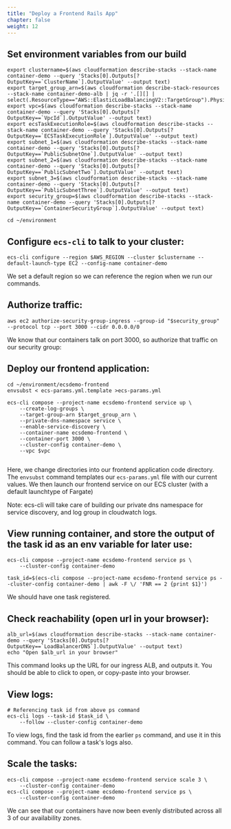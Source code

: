```yaml
---
title: "Deploy a Frontend Rails App"
chapter: false
weight: 12
---
```


## Set environment variables from our build
```
export clustername=$(aws cloudformation describe-stacks --stack-name container-demo --query 'Stacks[0].Outputs[?OutputKey==`ClusterName`].OutputValue' --output text)
export target_group_arn=$(aws cloudformation describe-stack-resources --stack-name container-demo-alb | jq -r '.[][] | select(.ResourceType=="AWS::ElasticLoadBalancingV2::TargetGroup").PhysicalResourceId')
export vpc=$(aws cloudformation describe-stacks --stack-name container-demo --query 'Stacks[0].Outputs[?OutputKey==`VpcId`].OutputValue' --output text)
export ecsTaskExecutionRole=$(aws cloudformation describe-stacks --stack-name container-demo --query 'Stacks[0].Outputs[?OutputKey==`ECSTaskExecutionRole`].OutputValue' --output text)
export subnet_1=$(aws cloudformation describe-stacks --stack-name container-demo --query 'Stacks[0].Outputs[?OutputKey==`PublicSubnetOne`].OutputValue' --output text)
export subnet_2=$(aws cloudformation describe-stacks --stack-name container-demo --query 'Stacks[0].Outputs[?OutputKey==`PublicSubnetTwo`].OutputValue' --output text)
export subnet_3=$(aws cloudformation describe-stacks --stack-name container-demo --query 'Stacks[0].Outputs[?OutputKey==`PublicSubnetThree`].OutputValue' --output text)
export security_group=$(aws cloudformation describe-stacks --stack-name container-demo --query 'Stacks[0].Outputs[?OutputKey==`ContainerSecurityGroup`].OutputValue' --output text)

cd ~/environment
```

## Configure `ecs-cli` to talk to your cluster:
```
ecs-cli configure --region $AWS_REGION --cluster $clustername --default-launch-type EC2 --config-name container-demo
```
We set a default region so we can reference the region when we run our commands.

## Authorize traffic:
```
aws ec2 authorize-security-group-ingress --group-id "$security_group" --protocol tcp --port 3000 --cidr 0.0.0.0/0
```
We know that our containers talk on port 3000, so authorize that traffic on our security group:

## Deploy our frontend application:
```
cd ~/environment/ecsdemo-frontend
envsubst < ecs-params.yml.template >ecs-params.yml

ecs-cli compose --project-name ecsdemo-frontend service up \
    --create-log-groups \
    --target-group-arn $target_group_arn \
    --private-dns-namespace service \
    --enable-service-discovery \
    --container-name ecsdemo-frontend \
    --container-port 3000 \
    --cluster-config container-demo \
    --vpc $vpc
    
```
Here, we change directories into our frontend application code directory.
The `envsubst` command templates our `ecs-params.yml` file with our current values.
We then launch our frontend service on our ECS cluster (with a default launchtype 
of Fargate)

Note: ecs-cli will take care of building our private dns namespace for service discovery,
and log group in cloudwatch logs.

## View running container, and store the output of the task id as an env variable for later use:
```
ecs-cli compose --project-name ecsdemo-frontend service ps \
    --cluster-config container-demo

task_id=$(ecs-cli compose --project-name ecsdemo-frontend service ps --cluster-config container-demo | awk -F \/ 'FNR == 2 {print $1}')
```
We should have one task registered.

## Check reachability (open url in your browser):
```
alb_url=$(aws cloudformation describe-stacks --stack-name container-demo --query 'Stacks[0].Outputs[?OutputKey==`LoadBalancerDNS`].OutputValue' --output text)
echo "Open $alb_url in your browser"
```
This command looks up the URL for our ingress ALB, and outputs it. You should 
be able to click to open, or copy-paste into your browser.

## View logs:
```
# Referencing task id from above ps command
ecs-cli logs --task-id $task_id \
    --follow --cluster-config container-demo
```
To view logs, find the task id from the earlier `ps` command, and use it in this
command. You can follow a task's logs also.

## Scale the tasks:
```
ecs-cli compose --project-name ecsdemo-frontend service scale 3 \
    --cluster-config container-demo
ecs-cli compose --project-name ecsdemo-frontend service ps \
    --cluster-config container-demo
```
We can see that our containers have now been evenly distributed across all 3 of our
availability zones.
